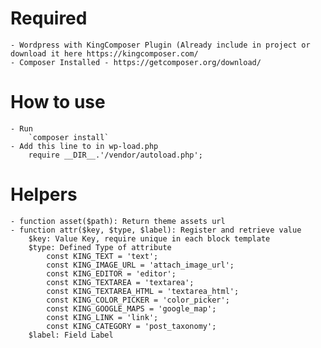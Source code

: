 # Required
    - Wordpress with KingComposer Plugin (Already include in project or download it here https://kingcomposer.com/
    - Composer Installed - https://getcomposer.org/download/
    
# How to use
    - Run 
        `composer install`
    - Add this line to in wp-load.php
        require __DIR__.'/vendor/autoload.php'; 

# Helpers
    - function asset($path): Return theme assets url
    - function attr($key, $type, $label): Register and retrieve value     
        $key: Value Key, require unique in each block template
        $type: Defined Type of attribute
            const KING_TEXT = 'text';
            const KING_IMAGE_URL = 'attach_image_url';
            const KING_EDITOR = 'editor';
            const KING_TEXTAREA = 'textarea';
            const KING_TEXTAREA_HTML = 'textarea_html';
            const KING_COLOR_PICKER = 'color_picker';
            const KING_GOOGLE_MAPS = 'google_map';
            const KING_LINK = 'link';
            const KING_CATEGORY = 'post_taxonomy';
        $label: Field Label     